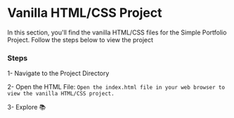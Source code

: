 # Vanilla HTML/CSS Project
In this section, you'll find the vanilla HTML/CSS files for the Simple Portfolio Project. Follow the steps below to view the project

### Steps 

1- Navigate to the Project Directory

2- Open the HTML File: 
`Open the index.html file in your web browser to view the vanilla HTML/CSS project.`

3- Explore 📚